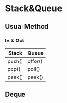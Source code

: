 # Stack&Queue

## Usual Method
### In & Out
| Stack      | Queue |
| ----------- | ----------- |
| push()      | offer()       |
| pop()   | poll()        |
| peek()   | peek()        |

## Deque
